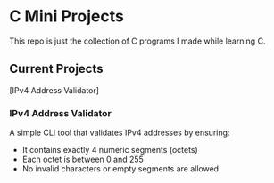  # C Mini Projects

This repo is just the collection of C programs I made while learning C.

## Current Projects
[IPv4 Address Validator]

### IPv4 Address Validator

A simple CLI tool that validates IPv4 addresses by ensuring:
- It contains exactly 4 numeric segments (octets)
- Each octet is between 0 and 255
- No invalid characters or empty segments are allowed

